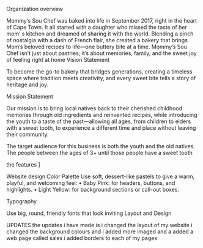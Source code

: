 Organization overview 

Mommy’s Sou Chef was baked into life in September 2017, right in the heart of Cape Town. It all started with a daughter who missed the taste of her mom’
s kitchen and dreamed of sharing it with the world. Blending a pinch of nostalgia with a dash of French flair, she created a bakery that brings Mom’s beloved recipes to life—one buttery
bite at a time. Mommy’s Sou Chef isn’t just about pastries; it’s about memories, family, and the sweet joy of feeling right at home
Vision Statement

To become the go-to bakery that bridges generations, creating a timeless space
where tradition meets creativity, and every sweet bite tells a story of heritage and joy.

Mission Statement

Our mission is to bring local natives back to their cherished childhood memories through old ingredients and reinvented 
recipes, while introducing the youth to a taste of the past—allowing all ages, from children to elders with a sweet tooth,
to experience a different time and place without leaving their community.

The target audience for this business is both the youth and the old natives. The people between the ages of 3+ until those people have a sweet tooth 

the features ]

Website design
Color Palette
Use soft, dessert-like pastels to give a warm, playful, and welcoming feel:
•	Baby Pink: for headers, buttons, and highlights.
•	Light Yellow: for background sections or call-out boxes.

Typography

Use big, round, friendly fonts that look inviting
Layout and Design

UPDATES 
the updates i have made is i changed the layout of my website i changed the background colours and i added more imaged and a added a web page called sales 
i added borders to each of my pages 
